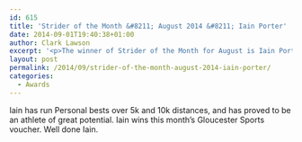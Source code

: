 ```yaml
---
id: 615
title: 'Strider of the Month &#8211; August 2014 &#8211; Iain Porter'
date: 2014-09-01T19:40:38+01:00
author: Clark Lawson
excerpt: '<p>The winner of Strider of the Month for August is Iain Porter. </p>'
layout: post
permalink: /2014/09/strider-of-the-month-august-2014-iain-porter/
categories:
  - Awards
---
```

Iain has run Personal bests over 5k and 10k distances, and has proved to be an athlete of great potential. Iain wins this month&#8217;s Gloucester Sports voucher. Well done Iain.